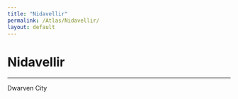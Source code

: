 ```yaml
---
title: "Nidavellir"
permalink: /Atlas/Nidavellir/
layout: default
---
```

# Nidavellir
---
Dwarven City